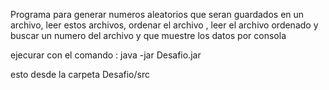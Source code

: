 Programa para generar numeros aleatorios que seran guardados en un archivo, leer estos archivos, ordenar el archivo , leer el archivo ordenado y buscar un numero del archivo y que muestre los datos por consola

ejecurar con el comando : java -jar Desafio.jar 

esto desde la carpeta Desafio/src
